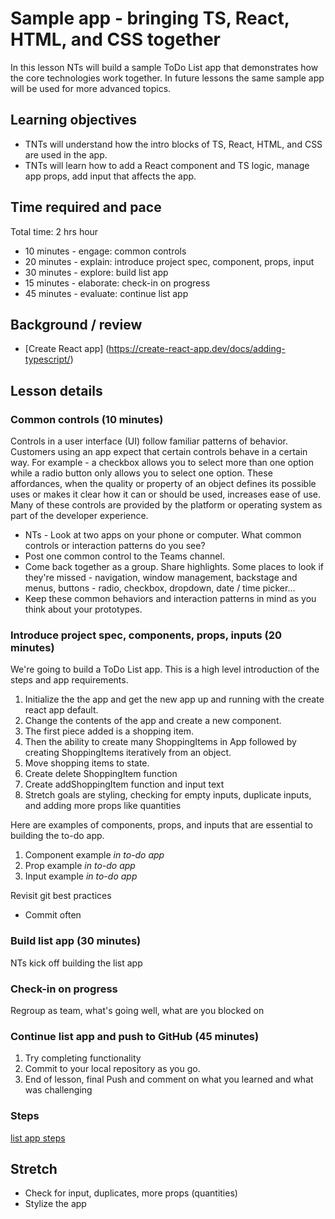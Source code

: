 # Sample app - bringing TS, React, HTML, and CSS together

In this lesson NTs will build a sample ToDo List app that demonstrates how the core technologies work together. In future lessons the same sample app will be used for more advanced topics.

## Learning objectives

* TNTs will understand how the intro blocks of TS, React, HTML, and CSS are used in the app.
* TNTs will learn how to add a React component and TS logic, manage app props, add input that affects the app.

## Time required and pace

Total time: 2 hrs hour

* 10 minutes - engage: common controls
* 20 minutes - explain: introduce project spec, component, props, input
* 30 minutes - explore: build list app
* 15 minutes - elaborate: check-in on progress
* 45 minutes - evaluate: continue list app

## Background / review

* [Create React app] (https://create-react-app.dev/docs/adding-typescript/)

## Lesson details

### Common controls (10 minutes)

Controls in a user interface (UI) follow familiar patterns of behavior. Customers using an app expect that certain controls behave in a certain way. For example - a checkbox allows you to select more than one option while a radio button only allows you to select one option. These affordances, when the quality or property of an object defines its possible uses or makes it clear how it can or should be used, increases ease of use. Many of these controls are provided by the platform or operating system as part of the developer experience.  

* NTs - Look at two apps on your phone or computer. What common controls or interaction patterns do you see?
* Post one common control to the Teams channel.
* Come back together as a group. Share highlights. Some places to look if they're missed - navigation, window management, backstage and menus, buttons - radio, checkbox, dropdown, date / time picker...
* Keep these common behaviors and interaction patterns in mind as you think about your prototypes.

### Introduce project spec, components, props, inputs (20 minutes)

We're going to build a ToDo List app. This is a high level introduction of the steps and app requirements.

1. Initialize the the app and get the new app up and running with the create react app default.
2. Change the contents of the app and create a new component.
3. The first piece added is a shopping item.
4. Then the ability to create many ShoppingItems in App followed by creating ShoppingItems iteratively from an object.
5. Move shopping items to state.
6. Create delete ShoppingItem function
7. Create addShoppingItem function and input text
8. Stretch goals are styling, checking for empty inputs, duplicate inputs, and adding more props like quantities

Here are examples of components, props, and inputs that are essential to building the to-do app.

1. Component example *in to-do app*
2. Prop example *in to-do app*
3. Input example *in to-do app*

Revisit git best practices

* Commit often

### Build list app (30 minutes)

NTs kick off building the list app

### Check-in on progress

Regroup as team, what's going well, what are you blocked on

### Continue list app and push to GitHub (45 minutes)

1. Try completing functionality
2. Commit to your local repository as you go.
3. End of lesson, final Push and comment on what you learned and what was challenging

### Steps

[list app steps]([ENGresource]ListAppSteps.md)

## Stretch

* Check for input, duplicates, more props (quantities)
* Stylize the app
